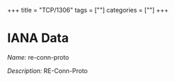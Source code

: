 +++
title = "TCP/1306"
tags = [""]
categories = [""]
+++

# IANA Data

_Name:_ re-conn-proto

_Description:_ RE-Conn-Proto

